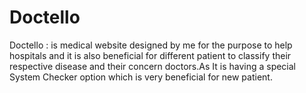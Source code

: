 # Doctello
Doctello : is medical website designed by me for the purpose to help hospitals and it is also beneficial for different patient to classify their respective disease and their concern doctors.As It is having a special System Checker option which is very beneficial for new patient.
